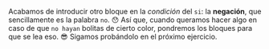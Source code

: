 Acabamos de introducir otro bloque en la _condición_ del `si`: la **negación**, que sencillamente es la palabra `no`. :hushed: Así que, cuando queramos hacer algo en caso de que `no hayan` bolitas de cierto color, pondremos los bloques para que se lea eso. :sunglasses: Sigamos probándolo en el próximo ejercicio.